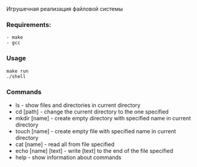 Игрушечная реализация файловой системы

### Requirements:
    - make
    - gcc

### Usage
    make run
    ./shell
    
### Commands

- ls - show files and directories in current directory  
- cd [path] - change the current directory to the one specified  
- mkdir [name] - create empty directory with specified name in current directory  
- touch [name] - create empty file with specified name in current directory  
- cat [name] - read all from file specified  
- echo [name] [text] - write [text] to the end of the file specified  
- help - show information about commands  